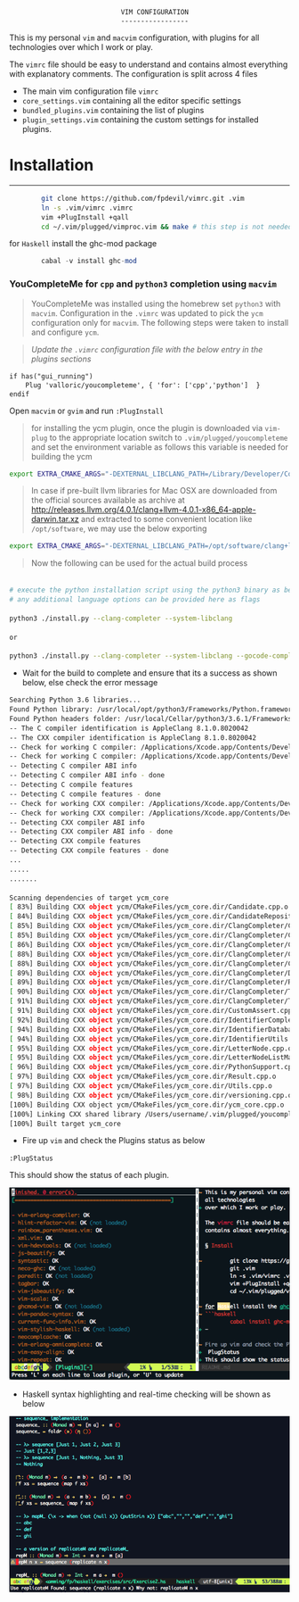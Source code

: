                                 VIM CONFIGURATION
                                -----------------

This is my personal `vim` and `macvim` configuration, with plugins for all technologies
over which I work or play.

The `vimrc` file should be easy to understand and contains almost everything with explanatory comments.
The configuration is split across 4 files

- The main vim configuration file `vimrc`
-  `core_settings.vim` containing all the editor specific settings
- `bundled_plugins.vim` containing the list of plugins
- `plugin_settings.vim` containing the custom settings for installed plugins.

# Installation
----------------
```sh
        git clone https://github.com/fpdevil/vimrc.git .vim
        ln -s .vim/vimrc .vimrc
        vim +PlugInstall +qall
        cd ~/.vim/plugged/vimproc.vim && make # this step is not needed now
```

for `Haskell` install the ghc-mod package
```haskell
        cabal -v install ghc-mod
```

### YouCompleteMe for `cpp` and `python3` completion using `macvim`

>YouCompleteMe was installed using the homebrew set `python3` with `macvim`. Configuration in the `.vimrc` was updated to pick the `ycm` configuration only for `macvim`. The following steps were taken to install and configure `ycm`.

>*Update the `.vimrc` configuration file with the below entry in the plugins sections*

```vim
if has("gui_running")
    Plug 'valloric/youcompleteme', { 'for': ['cpp','python']  }
endif
```

Open `macvim` or `gvim` and run `:PlugInstall`

>for installing the ycm plugin, once the plugin is downloaded via `vim-plug`  to the
>appropriate location switch to `.vim/plugged/youcompleteme` and set the environment
>variable as follows this variable is needed for building the ycm

```bash
export EXTRA_CMAKE_ARGS="-DEXTERNAL_LIBCLANG_PATH=/Library/Developer/CommandLineTools/usr/lib/libclang.dylib"
```

> In case if pre-built llvm libraries for Mac OSX are downloaded from the official sources
> available as archive at <http://releases.llvm.org/4.0.1/clang+llvm-4.0.1-x86_64-apple-darwin.tar.xz>
> and extracted to some convenient location like `/opt/software`, we may use the below exporting

```bash
export EXTRA_CMAKE_ARGS="-DEXTERNAL_LIBCLANG_PATH=/opt/software/clang+llvm-3.9.0-x86_64-apple-darwin/lib/libclang.dylib"
```

> Now the following can be used for the actual build process

```bash

# execute the python installation script using the python3 binary as below
# any additional language options can be provided here as flags

python3 ./install.py --clang-completer --system-libclang

or

python3 ./install.py --clang-completer --system-libclang --gocode-completer --tern-complete

```

- Wait for the build to complete and ensure that its a success as shown below, else check the error message

```bash
Searching Python 3.6 libraries...
Found Python library: /usr/local/opt/python3/Frameworks/Python.framework/Versions/3.6/lib/python3.6/config-3.6m-darwin/libpython3.6.dylib
Found Python headers folder: /usr/local/Cellar/python3/3.6.1/Frameworks/Python.framework/Versions/3.6/include/python3.6m
-- The C compiler identification is AppleClang 8.1.0.8020042
-- The CXX compiler identification is AppleClang 8.1.0.8020042
-- Check for working C compiler: /Applications/Xcode.app/Contents/Developer/Toolchains/XcodeDefault.xctoolchain/usr/bin/cc
-- Check for working C compiler: /Applications/Xcode.app/Contents/Developer/Toolchains/XcodeDefault.xctoolchain/usr/bin/cc -- works
-- Detecting C compiler ABI info
-- Detecting C compiler ABI info - done
-- Detecting C compile features
-- Detecting C compile features - done
-- Check for working CXX compiler: /Applications/Xcode.app/Contents/Developer/Toolchains/XcodeDefault.xctoolchain/usr/bin/c++
-- Check for working CXX compiler: /Applications/Xcode.app/Contents/Developer/Toolchains/XcodeDefault.xctoolchain/usr/bin/c++ -- works
-- Detecting CXX compiler ABI info
-- Detecting CXX compiler ABI info - done
-- Detecting CXX compile features
-- Detecting CXX compile features - done
...
.....
.......

Scanning dependencies of target ycm_core
[ 83%] Building CXX object ycm/CMakeFiles/ycm_core.dir/Candidate.cpp.o
[ 84%] Building CXX object ycm/CMakeFiles/ycm_core.dir/CandidateRepository.cpp.o
[ 85%] Building CXX object ycm/CMakeFiles/ycm_core.dir/ClangCompleter/ClangCompleter.cpp.o
[ 85%] Building CXX object ycm/CMakeFiles/ycm_core.dir/ClangCompleter/ClangHelpers.cpp.o
[ 86%] Building CXX object ycm/CMakeFiles/ycm_core.dir/ClangCompleter/ClangUtils.cpp.o
[ 88%] Building CXX object ycm/CMakeFiles/ycm_core.dir/ClangCompleter/CompilationDatabase.cpp.o
[ 88%] Building CXX object ycm/CMakeFiles/ycm_core.dir/ClangCompleter/CompletionData.cpp.o
[ 89%] Building CXX object ycm/CMakeFiles/ycm_core.dir/ClangCompleter/Documentation.cpp.o
[ 89%] Building CXX object ycm/CMakeFiles/ycm_core.dir/ClangCompleter/Range.cpp.o
[ 90%] Building CXX object ycm/CMakeFiles/ycm_core.dir/ClangCompleter/TranslationUnit.cpp.o
[ 91%] Building CXX object ycm/CMakeFiles/ycm_core.dir/ClangCompleter/TranslationUnitStore.cpp.o
[ 91%] Building CXX object ycm/CMakeFiles/ycm_core.dir/CustomAssert.cpp.o
[ 92%] Building CXX object ycm/CMakeFiles/ycm_core.dir/IdentifierCompleter.cpp.o
[ 94%] Building CXX object ycm/CMakeFiles/ycm_core.dir/IdentifierDatabase.cpp.o
[ 94%] Building CXX object ycm/CMakeFiles/ycm_core.dir/IdentifierUtils.cpp.o
[ 95%] Building CXX object ycm/CMakeFiles/ycm_core.dir/LetterNode.cpp.o
[ 95%] Building CXX object ycm/CMakeFiles/ycm_core.dir/LetterNodeListMap.cpp.o
[ 96%] Building CXX object ycm/CMakeFiles/ycm_core.dir/PythonSupport.cpp.o
[ 97%] Building CXX object ycm/CMakeFiles/ycm_core.dir/Result.cpp.o
[ 97%] Building CXX object ycm/CMakeFiles/ycm_core.dir/Utils.cpp.o
[ 98%] Building CXX object ycm/CMakeFiles/ycm_core.dir/versioning.cpp.o
[100%] Building CXX object ycm/CMakeFiles/ycm_core.dir/ycm_core.cpp.o
[100%] Linking CXX shared library /Users/username/.vim/plugged/youcompleteme/third_party/ycmd/ycm_core.so
[100%] Built target ycm_core
```

- Fire up `vim` and check the Plugins status as below

`:PlugStatus`

This should show the status of each plugin.

![alt text](screenshots/vimshot.png "A plugin status screenshot")

- Haskell syntax highlighting and real-time checking will be shown as below

![alt text](screenshots/haskell.png "A haskell syntax highlighting screenshot")
